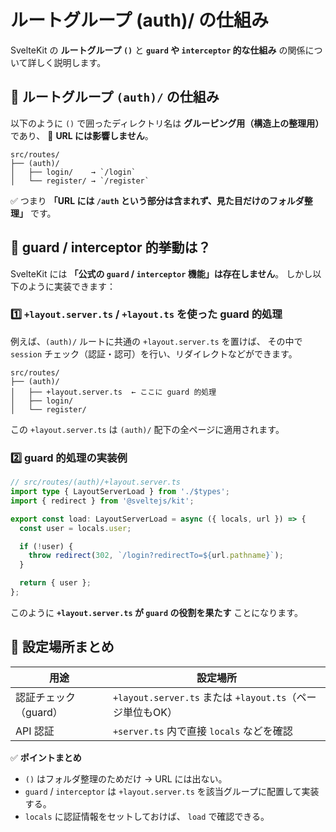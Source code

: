 # ルートグループ (auth)/ の仕組み

SvelteKit の **ルートグループ `()`** と **`guard` や `interceptor` 的な仕組み** の関係について詳しく説明します。

## 🔹 ルートグループ `(auth)/` の仕組み

以下のように `()` で囲ったディレクトリ名は **グルーピング用（構造上の整理用）** であり、
📎 **URL には影響しません**。

```plaintext
src/routes/
├── (auth)/               
│   ├── login/    → `/login`
│   └── register/ → `/register`
```

✅ つまり **「URL には `/auth` という部分は含まれず、見た目だけのフォルダ整理」** です。

## 🔹 guard / interceptor 的挙動は？

SvelteKit には **「公式の `guard` / `interceptor` 機能」は存在しません**。
しかし以下のように実装できます：

### 1️⃣ **`+layout.server.ts` / `+layout.ts` を使った guard 的処理**

例えば、`(auth)/` ルートに共通の `+layout.server.ts` を置けば、
その中で `session` チェック（認証・認可）を行い、リダイレクトなどができます。

```plaintext
src/routes/
├── (auth)/
│   ├── +layout.server.ts  ← ここに guard 的処理
│   ├── login/
│   └── register/
```

この `+layout.server.ts` は `(auth)/` 配下の全ページに適用されます。

### 2️⃣ **guard 的処理の実装例**

```ts
// src/routes/(auth)/+layout.server.ts
import type { LayoutServerLoad } from './$types';
import { redirect } from '@sveltejs/kit';

export const load: LayoutServerLoad = async ({ locals, url }) => {
  const user = locals.user;

  if (!user) {
    throw redirect(302, `/login?redirectTo=${url.pathname}`);
  }

  return { user };
};
```

このように **`+layout.server.ts` が `guard` の役割を果たす** ことになります。

## 🔹 設定場所まとめ

| 用途            | 設定場所                                           |
| ------------- | ---------------------------------------------- |
| 認証チェック（guard） | `+layout.server.ts` または `+layout.ts`（ページ単位もOK） |
| API 認証        | `+server.ts` 内で直接 `locals` などを確認               |

✅ **ポイントまとめ**

* `()` はフォルダ整理のためだけ → URL には出ない。
* `guard` / `interceptor` は `+layout.server.ts` を該当グループに配置して実装する。
* `locals` に認証情報をセットしておけば、 `load` で確認できる。

